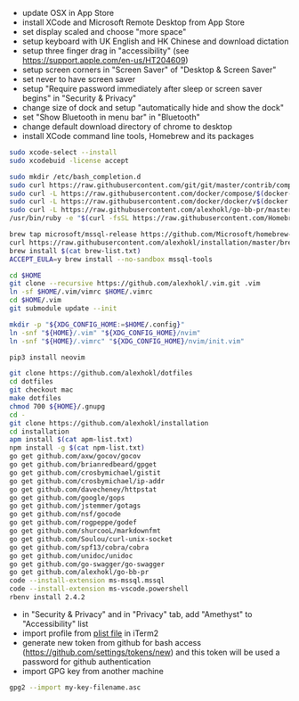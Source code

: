 - update OSX in App Store
- install XCode and Microsoft Remote Desktop from App Store
- set display scaled and choose "more space"
- setup keyboard with UK English and HK Chinese and download dictation
- setup three finger drag in "accessibility" (see https://support.apple.com/en-us/HT204609)
- setup screen corners in "Screen Saver" of "Desktop & Screen Saver"
- set never to have screen saver
- setup "Require password immediately after sleep or screen saver begins" in "Security & Privacy"
- change size of dock and setup "automatically hide and show the dock"
- set "Show Bluetooth in menu bar" in "Bluetooth"
- change default download directory of chrome to desktop
- install XCode command line tools, Homebrew and its packages

```sh
sudo xcode-select --install
sudo xcodebuid -license accept

sudo mkdir /etc/bash_completion.d
sudo curl https://raw.githubusercontent.com/git/git/master/contrib/completion/git-completion.bash -o /etc/bash_completion.d/git-completion.bash
sudo curl -L https://raw.githubusercontent.com/docker/compose/$(docker-compose version --short)/contrib/completion/bash/docker-compose -o /etc/bash_completion.d/docker-compose
sudo curl -L https://raw.githubusercontent.com/docker/docker/v$(docker version -f {{.Client.Version}})/contrib/completion/bash/docker -o /etc/bash_completion.d/docker
sudo curl -L https://raw.githubusercontent.com/alexhokl/go-bb-pr/master/go-bb-pr-completion.bash -o /etc/bash_completion.d/go-bb-pr-completion.bash
/usr/bin/ruby -e "$(curl -fsSL https://raw.githubusercontent.com/Homebrew/install/master/install)"

brew tap microsoft/mssql-release https://github.com/Microsoft/homebrew-mssql-release
curl https://raw.githubusercontent.com/alexhokl/installation/master/brew-list.txt -o brew-list.txt
brew install $(cat brew-list.txt)
ACCEPT_EULA=y brew install --no-sandbox mssql-tools

cd $HOME
git clone --recursive https://github.com/alexhokl/.vim.git .vim
ln -sf $HOME/.vim/vimrc $HOME/.vimrc
cd $HOME/.vim
git submodule update --init

mkdir -p "${XDG_CONFIG_HOME:=$HOME/.config}"
ln -snf "${HOME}/.vim" "${XDG_CONFIG_HOME}/nvim"
ln -snf "${HOME}/.vimrc" "${XDG_CONFIG_HOME}/nvim/init.vim"

pip3 install neovim

git clone https://github.com/alexhokl/dotfiles
cd dotfiles
git checkout mac
make dotfiles
chmod 700 ${HOME}/.gnupg
cd -
git clone https://github.com/alexhokl/installation
cd installation
apm install $(cat apm-list.txt)
npm install -g $(cat npm-list.txt)
go get github.com/axw/gocov/gocov
go get github.com/brianredbeard/gpget
go get github.com/crosbymichael/gistit
go get github.com/crosbymichael/ip-addr
go get github.com/davecheney/httpstat
go get github.com/google/gops
go get github.com/jstemmer/gotags
go get github.com/nsf/gocode
go get github.com/rogpeppe/godef
go get github.com/shurcooL/markdownfmt
go get github.com/Soulou/curl-unix-socket
go get github.com/spf13/cobra/cobra
go get github.com/unidoc/unidoc
go get github.com/go-swagger/go-swagger
go get github.com/alexhokl/go-bb-pr
code --install-extension ms-mssql.mssql
code --install-extension ms-vscode.powershell
rbenv install 2.4.2
```

- in "Security & Privacy" and in "Privacy" tab, add "Amethyst" to "Accessibility" list
- import profile from [plist file](https://github.com/alexhokl/dotfiles/blob/master/com.googlecode.iterm2.plist) in iTerm2
- generate new token from github for bash access (https://github.com/settings/tokens/new) and this token will be used a password for github authentication
- import GPG key from another machine

```sh
gpg2 --import my-key-filename.asc
```
